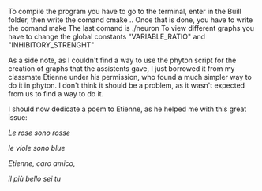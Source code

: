 To compile the program you have to go to the terminal, enter in the Buill folder, then write the comand cmake ..
Once that is done, you have to write the comand make
The last comand is ./neuron
To view different graphs you have to change the global constants "VARIABLE_RATIO" and "INHIBITORY_STRENGHT"

As a side note, as I couldn't find a way to use the phyton script for the creation of graphs that the assistents gave, I just borrowed it from my classmate Etienne under his permission, who found a much simpler way to do it in phyton. I don't think it should be a problem, as it wasn't expected from us to find a way to do it.

I should now dedicate a poem to Etienne, as he helped me with this great issue:

*Le rose sono rosse*

*le viole sono blue*

*Etienne, caro amico,*

*il più bello sei tu*
